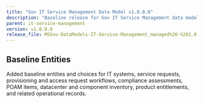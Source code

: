 ```yaml
---
title: "Gov IT Service Management Data Model v1.0.0.0"
description: "Baseline release for Gov IT Service Management data model v1.0.0.0"
parent: it-service-management
version: v1.0.0.0
release_file: MSGov-DataModels-IT-Service-Management_managed%20-%201.0.0.0.zip
---
```


## Baseline Entities
Added baseline entities and choices for IT systems, service requests, provisioning and access request workflows, compliance assessments, POAM items, datacenter and component inventory, product entitlements, and related operational records.
